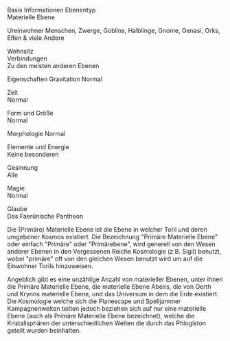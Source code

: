 
Basis Informationen
Ebenentyp	
Materielle Ebene

Ureinwohner	
Menschen, Zwerge, Goblins, Halblinge, Gnome, Genasi, Orks, Elfen & viele Andere

Wohnsitz	
Verbindungen	
Zu den meisten anderen Ebenen

Eigenschaften
Gravitation	
Normal

Zeit	
Normal

Form und Größe	
Normal

Morphologie	
Normal

Elemente und Energie	
Keine besonderen

Gesinnung	
Alle

Magie	
Normal

Glaube	
Das Faerûnische Pantheon

Die (Primäre) Materielle Ebene ist die Ebene in welcher Toril und deren umgebener Kosmos existiert. Die Bezeichnung "Primäre Materielle Ebene" oder einfach "Primäre" oder "Primärebene", wird generell von den Wesen anderer Ebenen in den Vergessenen Reiche Kosmologie (z.B. Sigil) benutzt, wobei "primäre" oft von den gleichen Wesen benutzt wird um auf die Einwohner Torils hinzuweisen.

Angeblich gibt es eine unzählige Anzahl von materieller Ebenen, unter ihnen die Primäre Materielle Ebene, die materielle Ebene Abeirs, die von Oerth und Krynns materielle Ebene, und das Universum in dem die Erde existiert. Die Kosmologie welche sich die Planescape und Spelljammer Kampagnenwelten teilten jedoch beziehen sich auf nur eine materielle Ebene (auch als Primäre Materielle Ebene bezeichnet), welche die Kristallsphären der unterschiedlichen Welten die durch das Phlogiston geteilt wurden beinhalten.